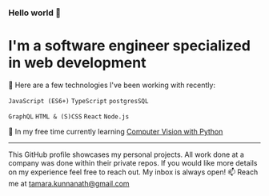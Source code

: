 ### Hello world 👋
# I'm a software engineer specialized in web development

🔭 Here are a few technologies I've been working with recently:

`JavaScript (ES6+)` `TypeScript` `postgresSQL` 

`GraphQL` `HTML & (S)CSS` `React` `Node.js`

🌱 In my free time currently learning [Computer Vision with Python](https://www.udemy.com/course/python-for-computer-vision-with-opencv-and-deep-learning/)

---
This GitHub profile showcases my personal projects. All work done at a company was done within their private repos. If you would like more details on my experience feel free to reach out. My inbox is always open!
📫 Reach me at tamara.kunnanath@gmail.com
